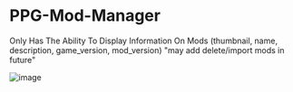 # PPG-Mod-Manager
Only Has The Ability To Display Information On Mods (thumbnail, name, description, game_version, mod_version) "may add delete/import mods in future"

![image](https://github.com/user-attachments/assets/4fdc57a0-64b2-47e5-b403-7c32e9ebff49)
